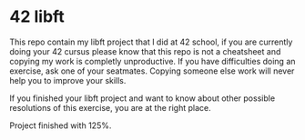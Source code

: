 # 42 libft

This repo contain my libft project that I did at 42 school, if you are currently doing your 42 cursus please know that this repo is not a cheatsheet and copying my work is completly unproductive. If you have difficulties doing an exercise, ask one of your seatmates. Copying someone else work will never help you to improve your skills.

If you finished your libft project and want to know about other possible resolutions of this exercise, you are at the right place.

Project finished with 125%.

